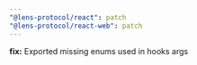 ```yaml
---
"@lens-protocol/react": patch
"@lens-protocol/react-web": patch
---
```


**fix:** Exported missing enums used in hooks args
